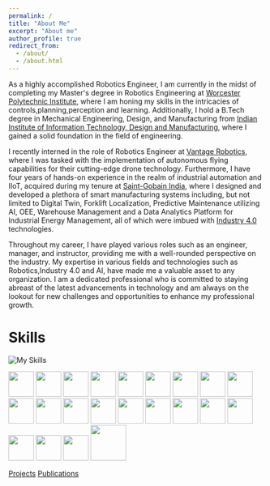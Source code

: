 ```yaml
---
permalink: /
title: "About Me"
excerpt: "About me"
author_profile: true
redirect_from: 
  - /about/
  - /about.html
---
```


As a highly accomplished Robotics Engineer, I am currently in the midst of completing my Master's degree in Robotics Engineering at [Worcester Polytechnic Institute](https://www.wpi.edu/), where I am honing my skills in the intricacies of controls,planning,perception and learning. Additionally, I hold a B.Tech degree in Mechanical Engineering, Design, and Manufacturing from [Indian Institute of Information Technology, Design and Manufacturing](https://iiitdm.ac.in), where I gained a solid foundation in the field of engineering.

I recently interned in the role of Robotics Engineer at [Vantage Robotics](https://vantagerobotics.com/), where I was tasked with the implementation of autonomous flying capabilities for their cutting-edge drone technology. Furthermore, I have four years of hands-on experience in the realm of industrial automation and IIoT, acquired during my tenure at [Saint-Gobain India](https://www.saint-gobain.co.in/), where I designed and developed a plethora of smart manufacturing systems including, but not limited to Digital Twin, Forklift Localization, Predictive Maintenance utilizing AI, OEE, Warehouse Management and a Data Analytics Platform for Industrial Energy Management, all of which were imbued with [Industry 4.0](https://en.wikipedia.org/wiki/Fourth_Industrial_Revolution) technologies.

Throughout my career, I have played various roles such as an engineer, manager, and instructor, providing me with a well-rounded perspective on the industry. My expertise in various fields and technologies such as Robotics,Industry 4.0 and AI, have made me a valuable asset to any organization. I am a dedicated professional who is committed to staying abreast of the latest advancements in technology and am always on the lookout for new challenges and opportunities to enhance my professional growth.

# Skills
![My Skills](https://skillicons.dev/icons?i=py,c,cpp,git,matlab,pytorch,ros,raspberrypi,arduino,grafana,linux,autocad,mysql,mongodb,postgres)

<img src='https://github.com/shivakumar-tekumatla/shivakumar-tekumatla.github.io/blob/master/files/imgs/mssql.png?raw=true' width='50'/>
<img src='https://github.com/shivakumar-tekumatla/shivakumar-tekumatla.github.io/blob/master/files/imgs/influxdb.webp?raw=true' width='50'/>
<img src='https://github.com/shivakumar-tekumatla/shivakumar-tekumatla.github.io/blob/master/files/imgs/gazebo.svg?raw=true' width='50'/>
<img src='https://github.com/shivakumar-tekumatla/shivakumar-tekumatla.github.io/blob/master/files/imgs/px4.png?raw=true' width='50'/>
<img src='https://github.com/shivakumar-tekumatla/shivakumar-tekumatla.github.io/blob/master/files/imgs/MQTT.png?raw=true' width='50'/>
<img src='https://github.com/shivakumar-tekumatla/shivakumar-tekumatla.github.io/blob/master/files/imgs/kafka.png?raw=true' width='50'/>
<img src='https://github.com/shivakumar-tekumatla/shivakumar-tekumatla.github.io/blob/master/files/imgs/amqp.png?raw=true' width='50'/>
<img src='https://github.com/shivakumar-tekumatla/shivakumar-tekumatla.github.io/blob/master/files/imgs/ignition.png?raw=true' width='50'/>
<img src='https://github.com/shivakumar-tekumatla/shivakumar-tekumatla.github.io/blob/master/files/imgs/catia.webp?raw=true' width='50'/>
<img src='https://github.com/shivakumar-tekumatla/shivakumar-tekumatla.github.io/blob/master/files/imgs/inventor.webp?raw=true' width='50'/>
<img src='https://github.com/shivakumar-tekumatla/shivakumar-tekumatla.github.io/blob/master/files/imgs/ethernetip.png?raw=true' width='50'/>
<img src='https://github.com/shivakumar-tekumatla/shivakumar-tekumatla.github.io/blob/master/files/imgs/i2c.png?raw=true' width='50'/>
<img src='https://github.com/shivakumar-tekumatla/shivakumar-tekumatla.github.io/blob/master/files/imgs/uart.png?raw=true' width='50'/>
<img src='https://github.com/shivakumar-tekumatla/shivakumar-tekumatla.github.io/blob/master/files/imgs/spi.png?raw=true' width='50'/>

<img src='https://github.com/shivakumar-tekumatla/shivakumar-tekumatla.github.io/blob/master/files/imgs/modbus.png?raw=true' width='50'/>
<img src='https://github.com/shivakumar-tekumatla/shivakumar-tekumatla.github.io/blob/master/files/imgs/opc.png?raw=true' width='50'/>
<img src='https://github.com/shivakumar-tekumatla/shivakumar-tekumatla.github.io/blob/master/files/imgs/tcp.png?raw=true' width='50'/>
<img src='https://github.com/shivakumar-tekumatla/shivakumar-tekumatla.github.io/blob/master/files/imgs/canbus.jpeg?raw=true' width='50'/>
<img src='https://github.com/shivakumar-tekumatla/shivakumar-tekumatla.github.io/blob/master/files/imgs/numpy.png?raw=true' width='50'/>
<img src='https://github.com/shivakumar-tekumatla/shivakumar-tekumatla.github.io/blob/master/files/imgs/scipy.png?raw=true' width='50'/>
<img src='https://github.com/shivakumar-tekumatla/shivakumar-tekumatla.github.io/blob/master/files/imgs/scikit.png?raw=true' width='50'/>
<img src='https://github.com/shivakumar-tekumatla/shivakumar-tekumatla.github.io/blob/master/files/imgs/pandas.png?raw=true' width='70'/>

[Projects](https://shivakumar-tekumatla.github.io/portfolio/)            [Publications](https://shivakumar-tekumatla.github.io/publications/)